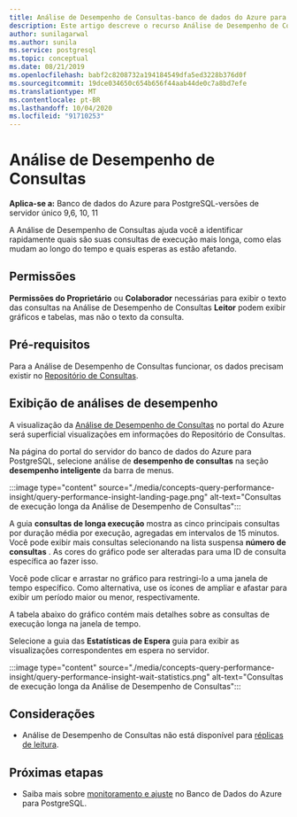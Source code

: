 ```yaml
---
title: Análise de Desempenho de Consultas-banco de dados do Azure para PostgreSQL-servidor único
description: Este artigo descreve o recurso Análise de Desempenho de Consultas no banco de dados do Azure para PostgreSQL-servidor único.
author: sunilagarwal
ms.author: sunila
ms.service: postgresql
ms.topic: conceptual
ms.date: 08/21/2019
ms.openlocfilehash: babf2c8208732a194184549dfa5ed3228b376d0f
ms.sourcegitcommit: 19dce034650c654b656f44aab44de0c7a8bd7efe
ms.translationtype: MT
ms.contentlocale: pt-BR
ms.lasthandoff: 10/04/2020
ms.locfileid: "91710253"
---
```

# <a name="query-performance-insight"></a>Análise de Desempenho de Consultas 

**Aplica-se a:** Banco de dados do Azure para PostgreSQL-versões de servidor único 9,6, 10, 11

A Análise de Desempenho de Consultas ajuda você a identificar rapidamente quais são suas consultas de execução mais longa, como elas mudam ao longo do tempo e quais esperas as estão afetando.

## <a name="permissions"></a>Permissões
**Permissões do Proprietário** ou **Colaborador** necessárias para exibir o texto das consultas na Análise de Desempenho de Consultas **Leitor** podem exibir gráficos e tabelas, mas não o texto da consulta.

## <a name="prerequisites"></a>Pré-requisitos
Para a Análise de Desempenho de Consultas funcionar, os dados precisam existir no [Repositório de Consultas](concepts-query-store.md).

## <a name="viewing-performance-insights"></a>Exibição de análises de desempenho
A visualização da [Análise de Desempenho de Consultas](concepts-query-performance-insight.md) no portal do Azure será superficial visualizações em informações do Repositório de Consultas. 

Na página do portal do servidor do banco de dados do Azure para PostgreSQL, selecione análise de **desempenho de consultas** na seção **desempenho inteligente** da barra de menus.

:::image type="content" source="./media/concepts-query-performance-insight/query-performance-insight-landing-page.png" alt-text="Consultas de execução longa da Análise de Desempenho de Consultas":::

A guia **consultas de longa execução** mostra as cinco principais consultas por duração média por execução, agregadas em intervalos de 15 minutos. Você pode exibir mais consultas selecionando na lista suspensa **número de consultas** . As cores do gráfico pode ser alteradas para uma ID de consulta específica ao fazer isso.

Você pode clicar e arrastar no gráfico para restringi-lo a uma janela de tempo específico. Como alternativa, use os ícones de ampliar e afastar para exibir um período maior ou menor, respectivamente.

A tabela abaixo do gráfico contém mais detalhes sobre as consultas de execução longa na janela de tempo.

Selecione a guia das **Estatísticas de Espera** guia para exibir as visualizações correspondentes em espera no servidor.

:::image type="content" source="./media/concepts-query-performance-insight/query-performance-insight-wait-statistics.png" alt-text="Consultas de execução longa da Análise de Desempenho de Consultas":::

## <a name="considerations"></a>Considerações
* Análise de Desempenho de Consultas não está disponível para [réplicas de leitura](concepts-read-replicas.md).

## <a name="next-steps"></a>Próximas etapas
- Saiba mais sobre [monitoramento e ajuste](concepts-monitoring.md) no Banco de Dados do Azure para PostgreSQL.


